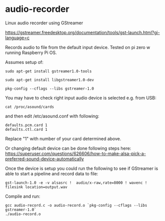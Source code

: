 # audio-recorder
Linux audio recorder using GStreamer 

https://gstreamer.freedesktop.org/documentation/tools/gst-launch.html?gi-language=c 

Records audio to file from the default input device. Tested on pi zero w running Raspberry Pi OS.

Assumes setup of:

```console
sudo apt-get install gstreamer1.0-tools

sudo apt-get install libgstreamer1.0-dev

pkg-config --cflags --libs gstreamer-1.0
```

You may have to check right input audio device is selected  e.g. from USB:


```console
cat /proc/asound/cards
```

and then edit /etc/asound.conf with following:

```console
defaults.pcm.card 1
defaults.ctl.card 1
```
Replace "1" with number of your card determined above.

Or changing default device can be done following steps here:
https://superuser.com/questions/626606/how-to-make-alsa-pick-a-preferred-sound-device-automatically


Once the device is setup you could run the following to see if GStreamer is able to start a pipeline and record data to file:

```console
gst-launch-1.0 -e -v alsasrc !  audio/x-raw,rate=8000 ! wavenc ! filesink location=output.wav
```

Compile and run:

```console
gcc audio-record.c -o audio-record.o `pkg-config --cflags --libs gstreamer-1.0`
./audio-record.o
```



